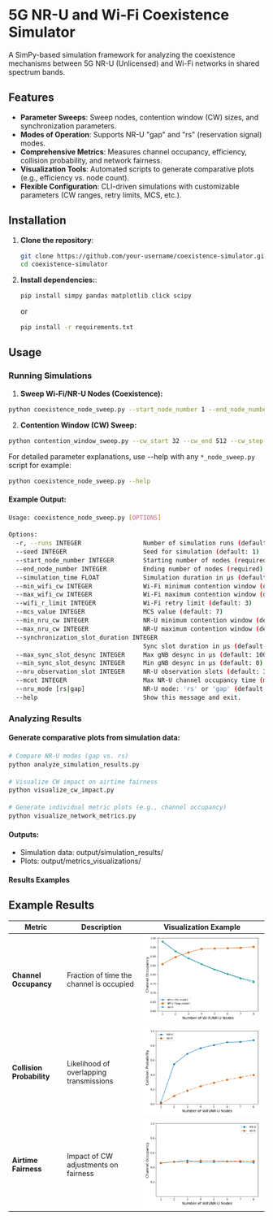 # 5G NR-U and Wi-Fi Coexistence Simulator

A SimPy-based simulation framework for analyzing the coexistence mechanisms between 5G NR-U (Unlicensed) and Wi-Fi networks in shared spectrum bands.

## Features

- **Parameter Sweeps**: Sweep nodes, contention window (CW) sizes, and synchronization parameters.
- **Modes of Operation**: Supports NR-U "gap" and "rs" (reservation signal) modes.
- **Comprehensive Metrics**: Measures channel occupancy, efficiency, collision probability, and network fairness.
- **Visualization Tools**: Automated scripts to generate comparative plots (e.g., efficiency vs. node count).
- **Flexible Configuration**: CLI-driven simulations with customizable parameters (CW ranges, retry limits, MCS, etc.).

## Installation

1. **Clone the repository**:
   ```bash
   git clone https://github.com/your-username/coexistence-simulator.git
   cd coexistence-simulator
   
2. **Install dependencies:**:
   ```bash
   pip install simpy pandas matplotlib click scipy
   ```
   or

   ```bash
   pip install -r requirements.txt

## Usage

### Running Simulations

1. **Sweep Wi-Fi/NR-U Nodes (Coexistence):**
```bash
python coexistence_node_sweep.py --start_node_number 1 --end_node_number 10 --nru_mode gap --min_sync_slot_desync 0 --max_sync_slot_desync 1000
```

2. **Contention Window (CW) Sweep:**
```bash
python contention_window_sweep.py --cw_start 32 --cw_end 512 --cw_step 48 --ap_number 2 --gnb_number 2
```

For detailed parameter explanations, use --help with any ```*_node_sweep.py``` script for example:
```bash
python coexistence_node_sweep.py --help
```
#### Example Output:
```bash
Usage: coexistence_node_sweep.py [OPTIONS]

Options:
  -r, --runs INTEGER                 Number of simulation runs (default: 10)
  --seed INTEGER                     Seed for simulation (default: 1)
  --start_node_number INTEGER        Starting number of nodes (required)
  --end_node_number INTEGER          Ending number of nodes (required)
  --simulation_time FLOAT            Simulation duration in μs (default: 100.0)
  --min_wifi_cw INTEGER              Wi-Fi minimum contention window (default: 0)
  --max_wifi_cw INTEGER              Wi-Fi maximum contention window (default: 0)
  --wifi_r_limit INTEGER             Wi-Fi retry limit (default: 3)
  --mcs_value INTEGER                MCS value (default: 7)
  --min_nru_cw INTEGER               NR-U minimum contention window (default: 0)
  --max_nru_cw INTEGER               NR-U maximum contention window (default: 0)
  --synchronization_slot_duration INTEGER
                                     Sync slot duration in μs (default: 1000)
  --max_sync_slot_desync INTEGER     Max gNB desync in μs (default: 1000)
  --min_sync_slot_desync INTEGER     Min gNB desync in μs (default: 0)
  --nru_observation_slot INTEGER     NR-U observation slots (default: 3)
  --mcot INTEGER                     Max NR-U channel occupancy time (ms) (default: 6)
  --nru_mode [rs|gap]                NR-U mode: 'rs' or 'gap' (default: gap)
  --help                             Show this message and exit.
```

### Analyzing Results
#### Generate comparative plots from simulation data:
```bash
# Compare NR-U modes (gap vs. rs)
python analyze_simulation_results.py

# Visualize CW impact on airtime fairness
python visualize_cw_impact.py

# Generate individual metric plots (e.g., channel occupancy)
python visualize_network_metrics.py
```
#### Outputs:
- Simulation data: output/simulation_results/
- Plots: output/metrics_visualizations/

#### Results Examples
## Example Results
| Metric                | Description                                  | Visualization Example                          |
|-----------------------|----------------------------------------------|------------------------------------------------|
| **Channel Occupancy** | Fraction of time the channel is occupied     | ![cot_plot](output/metric_visualizations/comparative_analysis/access_methods/access_methods_comparison_cot.png) |
| **Collision Probability** | Likelihood of overlapping transmissions | ![pcol_plot](output/metric_visualizations/coexistence_strategies/coex_gap/coexistence_gap_pcol.png) |
| **Airtime Fairness**  | Impact of CW adjustments on fairness         | ![cw_impact](output/metric_visualizations/coexistence_strategies/coexistence_gap_desync_disabled_backoff_adjust_cw_Varied/coexistence_gap_desync_disabled_backoff_adjust_cw_Varied_cot.png) |
